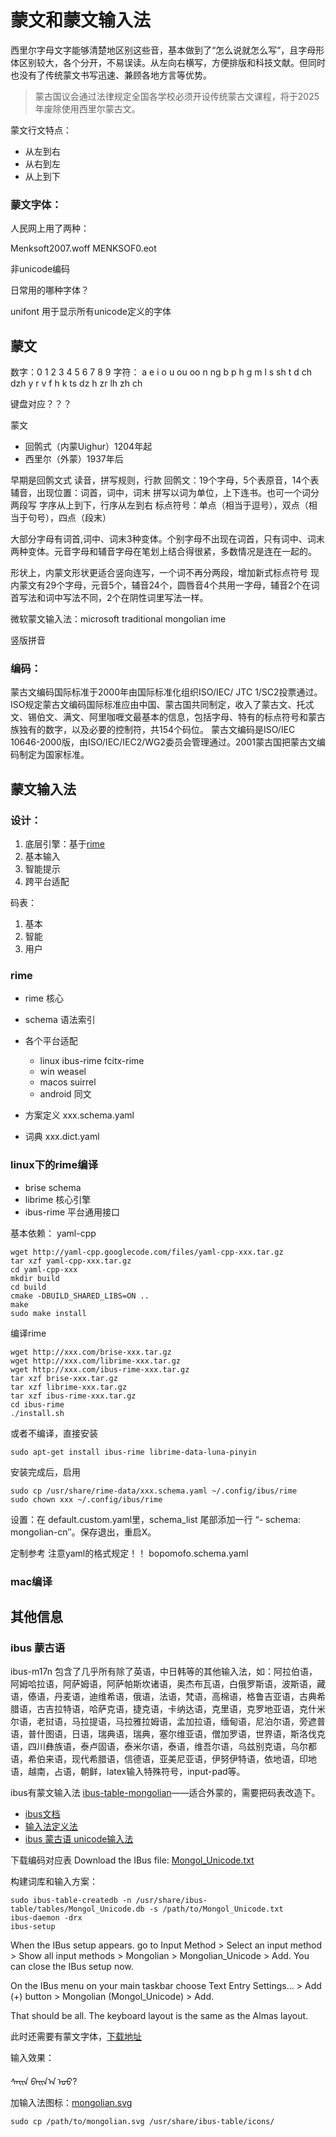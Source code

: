 蒙文和蒙文输入法
===================

西里尔字母文字能够清楚地区别这些音，基本做到了“怎么说就怎么写”，且字母形体区别较大，各个分开，不易误读。从左向右横写，方便排版和科技文献。但同时也没有了传统蒙文书写迅速、兼顾各地方言等优势。

> 蒙古国议会通过法律规定全国各学校必须开设传统蒙古文课程，将于2025年废除使用西里尔蒙古文。



蒙文行文特点：

- 从左到右
- 从右到左
- 从上到下



### 蒙文字体：
人民网上用了两种：

Menksoft2007.woff
MENKSOF0.eot

非unicode编码

日常用的哪种字体？


unifont 用于显示所有unicode定义的字体

## 蒙文

数字：0 1 2 3 4 5 6 7 8 9 
字符：
a e i o u ou oo n ng b p h g m l s sh t d ch dzh y r v f h k ts dz h zr lh zh ch

键盘对应？？？

蒙文
- 回鹘式（内蒙Uighur）1204年起
- 西里尔（外蒙）1937年后

早期是回鹘文式 读音，拼写规则，行款
回鹘文：19个字母，5个表原音，14个表辅音，出现位置：词首，词中，词末
拼写以词为单位，上下连书。也可一个词分两段写
字序从上到下，行序从左到右
标点符号：单点（相当于逗号），双点（相当于句号），四点（段末）

大部分字母有词首,词中、词末3种变体。个别字母不出现在词首，只有词中、词末两种变体。元音字母和辅音字母在笔划上结合得很紧，多数情况是连在一起的。

形状上，内蒙文形状更适合竖向连写，一个词不再分两段，增加新式标点符号
现内蒙文有29个字母，元音5个，辅音24个，圆唇音4个共用一字母，辅音2个在词首写法和词中写法不同，2个在阴性词里写法一样。


微软蒙文输入法：microsoft traditional mongolian ime


竖版拼音

### 编码：
蒙古文编码国际标准于2000年由国际标准化组织ISO/IEC/ JTC 1/SC2投票通过。ISO规定蒙古文编码国际标准应由中国、蒙古国共同制定，收入了蒙古文、托忒文、锡伯文、满文、阿里咖喱文最基本的信息，包括字母、特有的标点符号和蒙古族独有的数字，以及必要的控制符，共154个码位。
蒙古文编码是ISO/IEC 10646-2000版，由ISO/IEC/IEC2/WG2委员会管理通过。2001蒙古国把蒙古文编码制定为国家标准。

## 蒙文输入法

### 设计：

1. 底层引擎：基于[rime](http://rime.im/)
2. 基本输入
3. 智能提示
4. 跨平台适配

码表：
1. 基本
2. 智能
3. 用户

### rime

- rime 核心
- schema 语法索引
- 各个平台适配 
  - linux ibus-rime fcitx-rime 
  - win weasel
  - macos suirrel 
  - android 同文 


- 方案定义 xxx.schema.yaml 
- 词典  xxx.dict.yaml




### linux下的rime编译

- brise  schema
- librime 核心引擎
- ibus-rime 平台通用接口

基本依赖：
yaml-cpp
```
wget http://yaml-cpp.googlecode.com/files/yaml-cpp-xxx.tar.gz
tar xzf yaml-cpp-xxx.tar.gz
cd yaml-cpp-xxx
mkdir build
cd build
cmake -DBUILD_SHARED_LIBS=ON ..
make
sudo make install
```
编译rime
```
wget http://xxx.com/brise-xxx.tar.gz
wget http://xxx.com/librime-xxx.tar.gz
wget http://xxx.com/ibus-rime-xxx.tar.gz
tar xzf brise-xxx.tar.gz
tar xzf librime-xxx.tar.gz
tar xzf ibus-rime-xxx.tar.gz
cd ibus-rime
./install.sh
```
或者不编译，直接安装
```
sudo apt-get install ibus-rime librime-data-luna-pinyin
```

安装完成后，启用
```
sudo cp /usr/share/rime-data/xxx.schema.yaml ~/.config/ibus/rime
sudo chown xxx ~/.config/ibus/rime
```

设置：在 default.custom.yaml里，schema_list 尾部添加一行 “- schema: mongolian-cn″。保存退出，重启X。



定制参考
注意yaml的格式规定！！
bopomofo.schema.yaml

### mac编译

## 其他信息

### ibus 蒙古语

ibus-m17n  包含了几乎所有除了英语，中日韩等的其他输入法，如：阿拉伯语，阿姆哈拉语，阿萨姆语，阿萨帕斯坎诸语，奥杰布瓦语，白俄罗斯语，波斯语，藏语，傣语，丹麦语，迪维希语，俄语，法语，梵语，高棉语，格鲁吉亚语，古典希腊语，古吉拉特语，哈萨克语，捷克语，卡纳达语，克里语，克罗地亚语，克什米尔语，老挝语，马拉提语，马拉雅拉姆语，孟加拉语，缅甸语，尼泊尔语，旁遮普语，普什图语，日语，瑞典语，瑞典，塞尔维亚语，僧加罗语，世界语，斯洛伐克语，四川彝族语，泰卢固语，泰米尔语，泰语，维吾尔语，乌兹别克语，乌尔都语，希伯来语，现代希腊语，信德语，亚美尼亚语，伊努伊特语，依地语，印地语，越南，占语，朝鲜，latex输入特殊符号，input-pad等。

ibus有蒙文输入法 [ibus-table-mongolian](https://github.com/ochko/ibus-table-mongolian)——适合外蒙的，需要把码表改造下。

- [ibus文档](http://wiki.ubuntu.com.cn/IBus)
- [输入法定义法](http://www.studymongolian.net/technical/how-to-create-linux-input-method-editor/)
- [ibus 蒙古语 unicode输入法](http://www.studymongolian.net/technical/how-to-create-linux-input-method-editor/mongolian-unicode-input-editor-for-linux/)

下载编码对应表 Download the IBus file: [Mongol_Unicode.txt](http://www.studymongolian.net/wp-content/uploads/Mongol_Unicode.txt)

构建词库和输入方案：
```
sudo ibus-table-createdb -n /usr/share/ibus-table/tables/Mongol_Unicode.db -s /path/to/Mongol_Unicode.txt
ibus-daemon -drx
ibus-setup
```

When the IBus setup appears. go to Input Method > Select an input method > Show all input methods > Mongolian > Mongolian_Unicode > Add. You can close the IBus setup now.

On the IBus menu on your main taskbar choose Text Entry Settings… > Add (+) button > Mongolian (Mongol_Unicode) > Add.

That should be all. The keyboard layout is the same as the Almas layout.

此时还需要有蒙文字体，[下载地址](http://mongolfont.com)

输入效果：

ᠰᠠᠢᠨ ᠪᠠᠢᠨ᠎ᠠ ᠤᠤ?


加输入法图标：[mongolian.svg](http://www.studymongolian.net/wp-content/uploads/mongolian.svg)

```
sudo cp /path/to/mongolian.svg /usr/share/ibus-table/icons/
```



